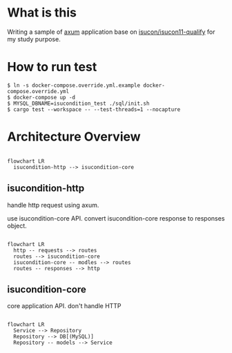 # What is this

Writing a sample of [axum](https://github.com/tokio-rs/axum) application base on [isucon/isucon11-qualify](https://github.com/isucon/isucon11-qualify) for my study purpose.

# How to run test

```
$ ln -s docker-compose.override.yml.example docker-compose.override.yml
$ docker-compose up -d
$ MYSQL_DBNAME=isucondition_test ./sql/init.sh
$ cargo test --workspace -- --test-threads=1 --nocapture
```

# Architecture Overview

```mermaid

flowchart LR
  isucondition-http --> isucondition-core
```

## isucondition-http
handle http request using axum.

use isucondition-core API.
convert isucondition-core response to responses object.

```mermaid

flowchart LR
  http -- requests --> routes
  routes --> isucondition-core
  isucondition-core -- modles --> routes
  routes -- responses --> http
```


## isucondition-core
core application API. don't handle HTTP

```mermaid

flowchart LR
  Service --> Repository
  Repository --> DB[(MySQL)]
  Repository -- models --> Service
```

